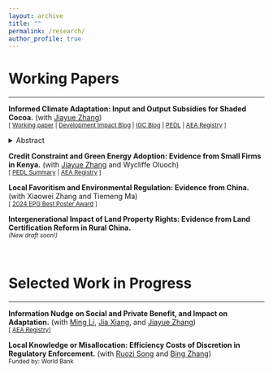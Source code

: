 ```yaml
---
layout: archive
title: ""
permalink: /research/
author_profile: true
---
```



# Working Papers
-------

<strong>Informed Climate Adaptation: Input and Output Subsidies for Shaded Cocoa.</strong>  (with [Jiayue Zhang](https://jzhangg.github.io/))
<br><small>[ [Working paper](https://drive.google.com/file/d/1u6Wlka3kd7fydY9Fuhm0SWG5GP3sPsDr/view) | [Development Impact Blog](https://blogs.worldbank.org/en/impactevaluations/how-information-transforms-climate-adaptation-through-different-?CID=WBW_AL_BlogNotification_EN_EXT) | [IGC Blog](https://www.theigc.org/blogs/climate-priorities-developing-countries/understanding-climate-change-beliefs-and-adaptation) | [PEDL](https://pedl.cepr.org/content/propagation-taste-climate-resilience-evidence-cocoa-value-chain-ghana-0) | [AEA Registry](https://www.socialscienceregistry.org/trials/11145) ]</small>
<details>
<summary>Abstract</summary> With growing climate risks, agro-environmental policies seek to protect the environment while reducing poverty by incentivizing climate adaptation. We study how information shapes adaptation under different subsidy schemes for cocoa farmers in Ghana, where forest tree planting for shade is encouraged as an adaptation strategy. Conducting a lab-in-the-field experiment, we compare the impacts of an information intervention under an input subsidy for planting forest trees and an output subsidy for producing cocoa beans from shaded farms. While farmers receiving the information in both subsidy groups plant more forest trees than their subsidy-only counterparts, the increase is higher under the output subsidy than the input subsidy even though the information leads both groups to similarly update their beliefs about the benefits of shade. We rationalize the differential effects of information with a model in which beliefs about rainfall uncertainty and shade benefits affect ex ante input decisions. Counterfactuals show that output subsidy has greater potential to drive adaptation than input when beliefs are reasonably correct. We validate the lab results by distributing tree seedlings, finding consistent treatment effects on the number of seedlings requested and obtained.
<br>
<small><u>Presented at (selected)</u>: MWIEDC 2025*, CASE Conference 2025*, All-IGC Meeting, AERE Summer 2024, EPG 2024, ISSER University of Ghana</small>
</details>

<strong>Credit Constraint and Green Energy Adoption: Evidence from Small Firms in Kenya.</strong> (with [Jiayue Zhang](https://jzhangg.github.io/) and  Wycliffe Oluoch)
<br><small>[ [PEDL Summary](https://pedl.cepr.org/content/blackouts-and-green-energy-adoption-evidence-kenya-0) | [AEA Registry](https://www.socialscienceregistry.org/trials/13802) ]</small>

<strong>Local Favoritism and Environmental Regulation: Evidence from China.</strong> (with Xiaowei Zhang and Tiemeng Ma)
<br><small>[ [2024 EPG Best Poster Award](https://epgnetwork.org/epg-prize/) ]</small>

<strong>Intergenerational Impact of Land Property Rights: Evidence from Land Certification Reform in Rural China.</strong> 
<br><small>*(New draft soon!)*</small>

<br />

# Selected Work in Progress
-------

<strong>Information Nudge on Social and Private Benefit, and Impact on Adaptation.</strong> (with [Ming Li](https://sites.google.com/view/mingli1/home?authuser=0), [Jia Xiang](https://sites.google.com/view/jiaxiang/home?authuser=0), and [Jiayue Zhang](https://jzhangg.github.io/))
<br><small>[ [AEA Registry](https://www.socialscienceregistry.org/trials/13129)]</small>

<strong>Local Knowledge or Misallocation: Efficiency Costs of Discretion in Regulatory Enforcement.</strong> (with [Ruozi Song](https://www.worldbank.org/en/about/people/r/ruozi-song) and [Bing Zhang](https://scholar.google.com/citations?user=P3sttCoAAAAJ&hl=en))
<br><small> Funded by: World Bank </small>






